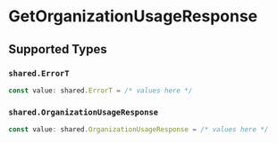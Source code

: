 # GetOrganizationUsageResponse


## Supported Types

### `shared.ErrorT`

```typescript
const value: shared.ErrorT = /* values here */
```

### `shared.OrganizationUsageResponse`

```typescript
const value: shared.OrganizationUsageResponse = /* values here */
```

